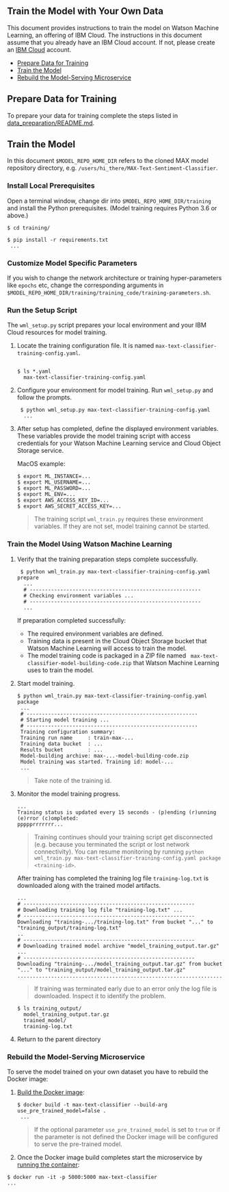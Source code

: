 ## Train the Model with Your Own Data

This document provides instructions to train the model on Watson Machine Learning, an offering of IBM Cloud. The instructions in this document assume that you already have an IBM Cloud account. If not, please create an [IBM Cloud](https://ibm.biz/Bdz2XM) account. 

- [Prepare Data for Training](#prepare-data-for-training)
- [Train the Model](#train-the-model)
- [Rebuild the Model-Serving Microservice](#rebuild-the-model-serving-microservice)

## Prepare Data for Training

To prepare your data for training complete the steps listed in [data_preparation/README.md](data_preparation/README.md).

## Train the Model

In this document `$MODEL_REPO_HOME_DIR` refers to the cloned MAX model repository directory, e.g.
`/users/hi_there/MAX-Text-Sentiment-Classifier`. 

### Install Local Prerequisites

Open a terminal window, change dir into `$MODEL_REPO_HOME_DIR/training` and install the Python prerequisites. (Model training requires Python 3.6 or above.)

   ```
   $ cd training/

   $ pip install -r requirements.txt
    ... 
   ```

### Customize Model Specific Parameters
If you wish to change the network architecture or training hyper-parameters like `epochs` etc, change the corresponding arguments in `$MODEL_REPO_HOME_DIR/training/training_code/training-parameters.sh`.


### Run the Setup Script

The `wml_setup.py` script prepares your local environment and your IBM Cloud resources for model training.

1. Locate the training configuration file. It is named `max-text-classifier-training-config.yaml`.

   ```

   $ ls *.yaml
     max-text-classifier-training-config.yaml 
   ```

1. Configure your environment for model training. Run `wml_setup.py` and follow the prompts.

   ```
    $ python wml_setup.py max-text-classifier-training-config.yaml 
     ...
   ```
   
1. After setup has completed, define the displayed environment variables. These variables provide the model training script with access credentials for your Watson Machine Learning service and Cloud Object Storage service. 

   MacOS example:

   ```
   $ export ML_INSTANCE=...
   $ export ML_USERNAME=...
   $ export ML_PASSWORD=...
   $ export ML_ENV=...
   $ export AWS_ACCESS_KEY_ID=...
   $ export AWS_SECRET_ACCESS_KEY=...
   ```
   
   > The training script `wml_train.py` requires these environment variables. If they are not set, model training cannot be started.

### Train the Model Using Watson Machine Learning

1. Verify that the training preparation steps complete successfully.

   ```
    $ python wml_train.py max-text-classifier-training-config.yaml prepare
     ...
     # --------------------------------------------------------
     # Checking environment variables ...
     # --------------------------------------------------------
     ...
   ```

   If preparation completed successfully:

    - The required environment variables are defined.
    - Training data is present in the Cloud Object Storage bucket that Watson Machine Learning will access to train the model.
    - The model training code is packaged in a ZIP file named ` max-text-classifier-model-building-code.zip` that Watson Machine Learning uses to train the model.

1. Start model training.

   ```
   $ python wml_train.py max-text-classifier-training-config.yaml package
    ...
    # --------------------------------------------------------
    # Starting model training ...
    # --------------------------------------------------------
    Training configuration summary:
    Training run name     : train-max-...
    Training data bucket  : ...
    Results bucket        : ...
    Model-building archive: max-...-model-building-code.zip
    Model training was started. Training id: model-...
    ...
   ```
   
    > Take note of the training id.

1. Monitor the model training progress.

   ```
   ...
   Training status is updated every 15 seconds - (p)ending (r)unning (e)rror (c)ompleted: 
   ppppprrrrrrr...
   ```

   > Training continues should your training script get disconnected (e.g. because you terminated the script or lost network connectivity). You can resume monitoring by running `python wml_train.py max-text-classifier-training-config.yaml package <training-id>`.

   After training has completed the training log file `training-log.txt` is downloaded along with the trained model artifacts.

   ```
   ...
   # --------------------------------------------------------
   # Downloading training log file "training-log.txt" ...
   # --------------------------------------------------------
   Downloading "training-.../training-log.txt" from bucket "..." to "training_output/training-log.txt"
   ..
   # --------------------------------------------------------
   # Downloading trained model archive "model_training_output.tar.gz" ...
   # --------------------------------------------------------
   Downloading "training-.../model_training_output.tar.gz" from bucket "..." to "training_output/model_training_output.tar.gz"
   ....................................................................................
   ```

   > If training was terminated early due to an error only the log file is downloaded. Inspect it to identify the problem.

   ```
   $ ls training_output/
     model_training_output.tar.gz
     trained_model/
     training-log.txt 
   ```

1. Return to the parent directory

### Rebuild the Model-Serving Microservice

To serve the model trained on your own dataset you have to rebuild the Docker image:

1. [Build the Docker image](https://docs.docker.com/engine/reference/commandline/build/):

   ```
   $ docker build -t max-text-classifier --build-arg use_pre_trained_model=false . 
    ...
   ```
   
   > If the optional parameter `use_pre_trained_model` is set to `true` or if the parameter is not defined the Docker image will be configured to serve the pre-trained model.
   
1. Once the Docker image build completes start the microservice by [running the container](https://docs.docker.com/engine/reference/commandline/run/):
 
 ```
 $ docker run -it -p 5000:5000 max-text-classifier
 ...
 ```
